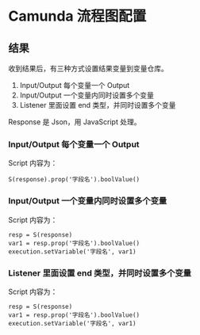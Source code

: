 # Camunda 流程图配置


## 结果
收到结果后，有三种方式设置结果变量到变量仓库。

1. Input/Output 每个变量一个 Output
2. Input/Output 一个变量内同时设置多个变量
3. Listener 里面设置 end 类型，并同时设置多个变量

Response 是 Json，用 JavaScript 处理。

### Input/Output 每个变量一个 Output

Script 内容为：

```
S(response).prop('字段名').boolValue()
```

### Input/Output 一个变量内同时设置多个变量

Script 内容为：

```
resp = S(response)
var1 = resp.prop('字段名').boolValue()
execution.setVariable('字段名', var1)
```

### Listener 里面设置 end 类型，并同时设置多个变量

Script 内容为：

```
resp = S(response)
var1 = resp.prop('字段名').boolValue()
execution.setVariable('字段名', var1)
```
